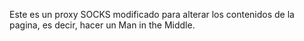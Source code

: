 Este es un proxy SOCKS modificado para alterar los contenidos de la pagina, es decir,
hacer un Man in the Middle.
